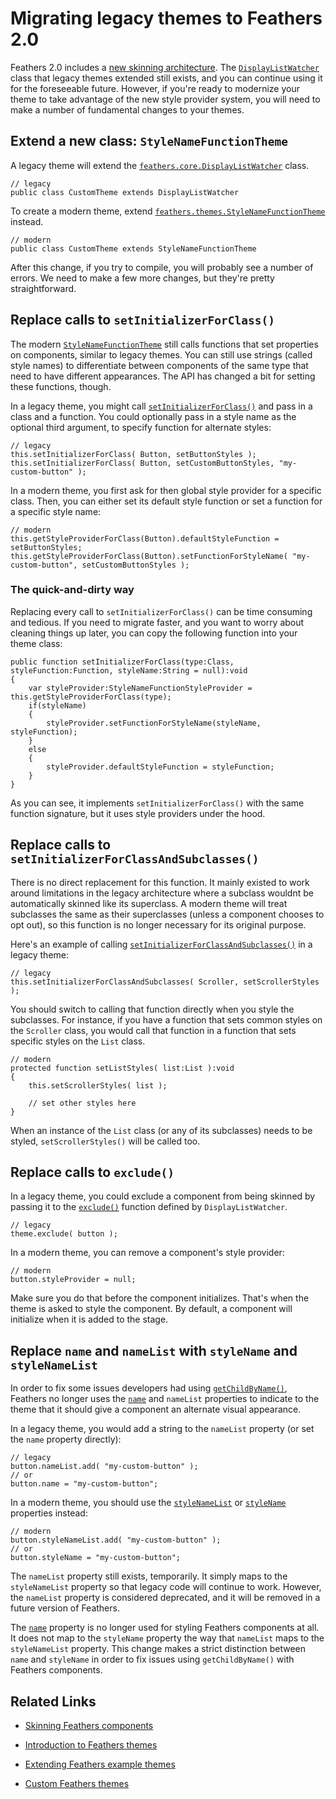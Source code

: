 # Migrating legacy themes to Feathers 2.0

Feathers 2.0 includes a [new skinning architecture](skinning.html). The [`DisplayListWatcher`](../api-reference/feathers/core/DisplayListWatcher.html) class that legacy themes extended still exists, and you can continue using it for the foreseeable future. However, if you're ready to modernize your theme to take advantage of the new style provider system, you will need to make a number of fundamental changes to your themes.

## Extend a new class: `StyleNameFunctionTheme`

A legacy theme will extend the [`feathers.core.DisplayListWatcher`](../api-reference/feathers/core/DisplayListWatcher.html) class.

``` code
// legacy
public class CustomTheme extends DisplayListWatcher
```

To create a modern theme, extend [`feathers.themes.StyleNameFunctionTheme`](../api-reference/feathers/themes/StyleNameFunctionTheme.html) instead.

``` code
// modern
public class CustomTheme extends StyleNameFunctionTheme
```

After this change, if you try to compile, you will probably see a number of errors. We need to make a few more changes, but they're pretty straightforward.

## Replace calls to `setInitializerForClass()`

The modern [`StyleNameFunctionTheme`](../api-reference/feathers/themes/StyleNameFunctionTheme.html) still calls functions that set properties on components, similar to legacy themes. You can still use strings (called style names) to differentiate between components of the same type that need to have different appearances. The API has changed a bit for setting these functions, though.

In a legacy theme, you might call [`setInitializerForClass()`](../api-reference/feathers/core/DisplayListWatcher.html#setInitializerForClass()) and pass in a class and a function. You could optionally pass in a style name as the optional third argument, to specify function for alternate styles:

``` code
// legacy
this.setInitializerForClass( Button, setButtonStyles );
this.setInitializerForClass( Button, setCustomButtonStyles, "my-custom-button" );
```

In a modern theme, you first ask for then global style provider for a specific class. Then, you can either set its default style function or set a function for a specific style name:

``` code
// modern
this.getStyleProviderForClass(Button).defaultStyleFunction = setButtonStyles;
this.getStyleProviderForClass(Button).setFunctionForStyleName( "my-custom-button", setCustomButtonStyles );
```

### The quick-and-dirty way

Replacing every call to `setInitializerForClass()` can be time consuming and tedious. If you need to migrate faster, and you want to worry about cleaning things up later, you can copy the following function into your theme class:

``` code
public function setInitializerForClass(type:Class, styleFunction:Function, styleName:String = null):void
{
    var styleProvider:StyleNameFunctionStyleProvider = this.getStyleProviderForClass(type);
    if(styleName)
    {
        styleProvider.setFunctionForStyleName(styleName, styleFunction);
    }
    else
    {
        styleProvider.defaultStyleFunction = styleFunction;
    }
}
```

As you can see, it implements `setInitializerForClass()` with the same function signature, but it uses style providers under the hood.

## Replace calls to `setInitializerForClassAndSubclasses()`

There is no direct replacement for this function. It mainly existed to work around limitations in the legacy architecture where a subclass wouldnt be automatically skinned like its superclass. A modern theme will treat subclasses the same as their superclasses (unless a component chooses to opt out), so this function is no longer necessary for its original purpose.

Here's an example of calling [`setInitializerForClassAndSubclasses()`](../api-reference/feathers/core/DisplayListWatcher.html#setInitializerForClassAndSubclasses()) in a legacy theme:

``` code
// legacy
this.setInitializerForClassAndSubclasses( Scroller, setScrollerStyles );
```

You should switch to calling that function directly when you style the subclasses. For instance, if you have a function that sets common styles on the `Scroller` class, you would call that function in a function that sets specific styles on the `List` class.

``` code
// modern
protected function setListStyles( list:List ):void
{
    this.setScrollerStyles( list );
 
    // set other styles here
}
```

When an instance of the `List` class (or any of its subclasses) needs to be styled, `setScrollerStyles()` will be called too.

## Replace calls to `exclude()`

In a legacy theme, you could exclude a component from being skinned by passing it to the [`exclude()`](../api-reference/feathers/core/DisplayListWatcher.html#exclude()) function defined by `DisplayListWatcher`.

``` code
// legacy
theme.exclude( button );
```

In a modern theme, you can remove a component's style provider:

``` code
// modern
button.styleProvider = null;
```

Make sure you do that before the component initializes. That's when the theme is asked to style the component. By default, a component will initialize when it is added to the stage.

## Replace `name` and `nameList` with `styleName` and `styleNameList`

In order to fix some issues developers had using [`getChildByName()`](http://doc.starling-framework.org/core/starling/display/DisplayObjectContainer.html#getChildByName()), Feathers no longer uses the [`name`](http://doc.starling-framework.org/core/starling/display/DisplayObject.html#name) and `nameList` properties to indicate to the theme that it should give a component an alternate visual appearance.

In a legacy theme, you would add a string to the `nameList` property (or set the `name` property directly):

``` code
// legacy
button.nameList.add( "my-custom-button" );
// or
button.name = "my-custom-button";
```

In a modern theme, you should use the [`styleNameList`](../api-reference/feathers/core/FeathersControl.html#styleNameList) or [`styleName`](../api-reference/feathers/core/FeathersControl.html#styleName) properties instead:

``` code
// modern
button.styleNameList.add( "my-custom-button" );
// or
button.styleName = "my-custom-button";
```

The `nameList` property still exists, temporarily. It simply maps to the `styleNameList` property so that legacy code will continue to work. However, the `nameList` property is considered deprecated, and it will be removed in a future version of Feathers.

The [`name`](http://doc.starling-framework.org/core/starling/display/DisplayObject.html#name) property is no longer used for styling Feathers components at all. It does not map to the `styleName` property the way that `nameList` maps to the `styleNameList` property. This change makes a strict distinction between `name` and `styleName` in order to fix issues using `getChildByName()` with Feathers components.

## Related Links

-   [Skinning Feathers components](skinning.html)

-   [Introduction to Feathers themes](themes.html)

-   [Extending Feathers example themes](extending-themes.html)

-   [Custom Feathers themes](extending-themes.html)